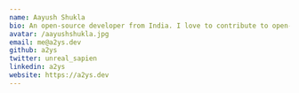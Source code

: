 ```yaml
---
name: Aayush Shukla
bio: An open-source developer from India. I love to contribute to open-source projects and write about programming. I'm also known as a2ys. 👀
avatar: /aayushshukla.jpg
email: me@a2ys.dev
github: a2ys
twitter: unreal_sapien
linkedin: a2ys
website: https://a2ys.dev
---
```

